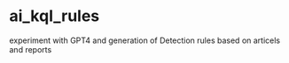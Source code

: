 # ai_kql_rules
experiment with GPT4 and generation of Detection rules based on articels and reports
